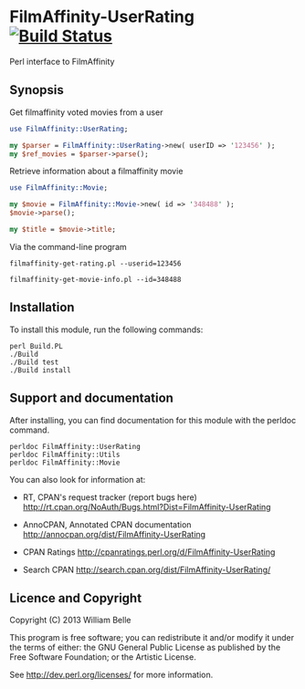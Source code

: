 FilmAffinity-UserRating [![Build Status](https://travis-ci.org/williambelle/filmaffinity-userrating.svg?branch=master)](https://travis-ci.org/williambelle/filmaffinity-userrating) 
=======================

Perl interface to FilmAffinity

Synopsis
--------

Get filmaffinity voted movies from a user

```perl
use FilmAffinity::UserRating;

my $parser = FilmAffinity::UserRating->new( userID => '123456' );
my $ref_movies = $parser->parse();
```

Retrieve information about a filmaffinity movie

```perl
use FilmAffinity::Movie;

my $movie = FilmAffinity::Movie->new( id => '348488' );
$movie->parse();

my $title = $movie->title;
```
    
Via the command-line program

    filmaffinity-get-rating.pl --userid=123456
    
    filmaffinity-get-movie-info.pl --id=348488

Installation
------------

To install this module, run the following commands:

	perl Build.PL
	./Build
	./Build test
	./Build install

Support and documentation
-------------------------

After installing, you can find documentation for this module with the
perldoc command.

    perldoc FilmAffinity::UserRating
    perldoc FilmAffinity::Utils
    perldoc FilmAffinity::Movie

You can also look for information at:

* RT, CPAN's request tracker (report bugs here)
  http://rt.cpan.org/NoAuth/Bugs.html?Dist=FilmAffinity-UserRating

* AnnoCPAN, Annotated CPAN documentation
  http://annocpan.org/dist/FilmAffinity-UserRating

* CPAN Ratings
  http://cpanratings.perl.org/d/FilmAffinity-UserRating

* Search CPAN
  http://search.cpan.org/dist/FilmAffinity-UserRating/


Licence and Copyright
---------------------

Copyright (C) 2013 William Belle

This program is free software; you can redistribute it and/or modify it
under the terms of either: the GNU General Public License as published
by the Free Software Foundation; or the Artistic License.

See http://dev.perl.org/licenses/ for more information.


